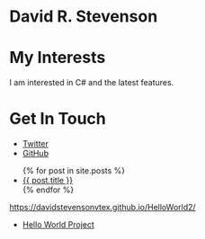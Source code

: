 # David R. Stevenson

# My Interests

I am interested in C# and the latest features.

# Get In Touch

<ul>
    <li><a href="https://twitter.com/{{ site.twitter_username }}">Twitter</a></li>
    <li><a href="https://github.com/{{ site.github_username }}">GitHub</a></li>
</ul>
        
<ul>
    {% for post in site.posts %}
        <li>
            <a href="{{ post.url }}">{{ post.title }} </a>
        </li>
    {% endfor %}
</ul>

https://davidstevensonvtex.github.io/HelloWorld2/
<ul>
    <li><a href="https://davidstevensonvtex.github.io/HelloWorld2/">Hello World Project</a></li>
</ul>